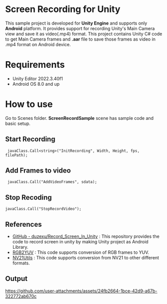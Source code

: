 # Screen Recording for Unity

This sample project is developed for  **Unity Engine** and supports only **Android** platform. It provides support for recording Unity's Main Camera view and save it as video(.mp4) format. This project contains Unity C# code to get Main Camera frames and **.aar** file to save those frames as video in .mp4 format on Android device.

# Requirements
-  Unity Editor 2022.3.40f1
-  Android OS 8.0 and up


# How to use

Go to Scenes folder. **ScreenRecordSample** scene has sample code and basic setup.

## Start Recording

	 javaClass.Call<string>("InitRecording", Width, Height, fps, filePath);

## Add Frames to video

	 javaClass.Call("AddVideoFrames", sdata);

## Stop Recoding

	javaClass.Call("StopRecordVideo");

## References
- [GitHub - duzexu/Record_Screen_In_Unity](https://github.com/duzexu/Record_Screen_In_Unity) : This repository provides the code to record screen in unity by making Unity project as Android Library.
- [RGB2YUV](https://github.com/alzybaad/RGB2YUV/blob/master/app/src/main/java/team/birdhead/rgb2yuv/converter/JavaConverter.java) : This code supports conversion of RGB frames to YUV.
- [NV21Utils](https://github.com/pedroSG94/RootEncoder/blob/master/encoder/src/main/java/com/pedro/encoder/utils/yuv/NV21Utils.java) : This code supports conversion from NV21 to other different formats.

## Output

https://github.com/user-attachments/assets/24fb2664-1bce-42d9-a67b-322772ab670c



